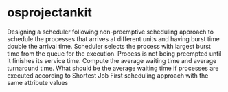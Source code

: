 # osprojectankit
Designing a scheduler following non-preemptive scheduling approach to schedule the processes that arrives at different units and having burst time double the arrival time. Scheduler selects the process with largest burst time from the queue for the execution. Process is not being preempted until it finishes its service time. Compute the average waiting time and average turnaround time. What should be the average waiting time if processes are executed according to Shortest Job First scheduling approach with the same attribute values
